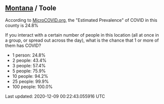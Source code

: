 
## [Montana](/united-states/montana) / Toole

According to [MicroCOVID.org](http://microcovid.org),
the "Estimated Prevalence" of COVID in this county is 24.8%

If you interact with a certain number of people in this location
(all at once in a group, or spread out across the day), what is the chance that
1 or more of them has COVID?

- 1 person: 24.8%
- 2 people: 43.4%
- 3 people: 57.4%
- 5 people: 75.9%
- 10 people: 94.2%
- 25 people: 99.9%
- 100 people: 100.0%

Last updated: 2020-12-09 00:22:43.055916 UTC
